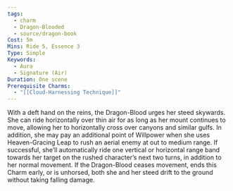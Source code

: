 ```yaml
---
tags:
  - charm
  - Dragon-Blooded
  - source/dragon-book
Cost: 5m
Mins: Ride 5, Essence 3
Type: Simple
Keywords:
  - Aura
  - Signature (Air)
Duration: One scene
Prerequisite Charms:
  - "[[Cloud-Harnessing Technique]]"
---
```

With a deft hand on the reins, the Dragon-Blood urges her steed skywards. She can ride horizontally over thin air for as long as her mount continues to move, allowing her to horizontally cross over canyons and similar gulfs. In addition, she may pay an additional point of Willpower when she uses Heaven-Gracing Leap to rush an aerial enemy at out to medium range. If successful, she’ll automatically ride one vertical or horizontal range band towards her target on the rushed character’s next two turns, in addition to her normal movement. If the Dragon-Blood ceases movement, ends this Charm early, or is unhorsed, both she and her steed drift to the ground without taking falling damage.